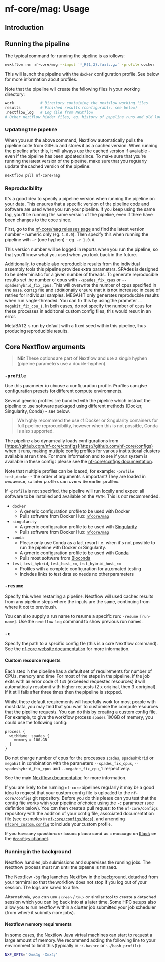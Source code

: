 # nf-core/mag: Usage

## Introduction

## Running the pipeline

The typical command for running the pipeline is as follows:

```bash
nextflow run nf-core/mag --input '*_R{1,2}.fastq.gz' -profile docker
```

This will launch the pipeline with the `docker` configuration profile. See below for more information about profiles.

Note that the pipeline will create the following files in your working directory:

```bash
work            # Directory containing the nextflow working files
results         # Finished results (configurable, see below)
.nextflow_log   # Log file from Nextflow
# Other nextflow hidden files, eg. history of pipeline runs and old logs.
```

### Updating the pipeline

When you run the above command, Nextflow automatically pulls the pipeline code from GitHub and stores it as a cached version. When running the pipeline after this, it will always use the cached version if available - even if the pipeline has been updated since. To make sure that you're running the latest version of the pipeline, make sure that you regularly update the cached version of the pipeline:

```bash
nextflow pull nf-core/mag
```

### Reproducibility

It's a good idea to specify a pipeline version when running the pipeline on your data. This ensures that a specific version of the pipeline code and software are used when you run your pipeline. If you keep using the same tag, you'll be running the same version of the pipeline, even if there have been changes to the code since.

First, go to the [nf-core/mag releases page](https://github.com/nf-core/mag/releases) and find the latest version number - numeric only (eg. `1.0.0`). Then specify this when running the pipeline with `-r` (one hyphen) - eg. `-r 1.0.0`.

This version number will be logged in reports when you run the pipeline, so that you'll know what you used when you look back in the future.

Additionally, to enable also reproducible results from the individual assembly tools this pipeline provides extra parameters. SPAdes is designed to be deterministic for a given number of threads. To generate reproducible results set the number of cpus with `--spades_fix_cpus` or `--spadeshybrid_fix_cpus`. This will overwrite the number of cpus specified in the `base.config` file and additionally ensure that it is not increased in case of retries for individual samples. MEGAHIT only generates reproducible results when run single-threaded.
You can fix this by using the prameter `--megahit_fix_cpu_1`. In both cases, do not specify the number of cpus for these processes in additional custom config files, this would result in an error.

MetaBAT2 is run by default with a fixed seed within this pipeline, thus producing reproducible results.

## Core Nextflow arguments

> **NB:** These options are part of Nextflow and use a _single_ hyphen (pipeline parameters use a double-hyphen).

### `-profile`

Use this parameter to choose a configuration profile. Profiles can give configuration presets for different compute environments.

Several generic profiles are bundled with the pipeline which instruct the pipeline to use software packaged using different methods (Docker, Singularity, Conda) - see below.

> We highly recommend the use of Docker or Singularity containers for full pipeline reproducibility, however when this is not possible, Conda is also supported.

The pipeline also dynamically loads configurations from [https://github.com/nf-core/configs](https://github.com/nf-core/configs) when it runs, making multiple config profiles for various institutional clusters available at run time. For more information and to see if your system is available in these configs please see the [nf-core/configs documentation](https://github.com/nf-core/configs#documentation).

Note that multiple profiles can be loaded, for example: `-profile test,docker` - the order of arguments is important!
They are loaded in sequence, so later profiles can overwrite earlier profiles.

If `-profile` is not specified, the pipeline will run locally and expect all software to be installed and available on the `PATH`. This is _not_ recommended.

* `docker`
  * A generic configuration profile to be used with [Docker](https://docker.com/)
  * Pulls software from Docker Hub: [`nfcore/mag`](https://hub.docker.com/r/nfcore/mag/)
* `singularity`
  * A generic configuration profile to be used with [Singularity](https://sylabs.io/docs/)
  * Pulls software from Docker Hub: [`nfcore/mag`](https://hub.docker.com/r/nfcore/mag/)
* `conda`
  * Please only use Conda as a last resort i.e. when it's not possible to run the pipeline with Docker or Singularity.
  * A generic configuration profile to be used with [Conda](https://conda.io/docs/)
  * Pulls most software from [Bioconda](https://bioconda.github.io/)
* `test`, `test_hybrid`, `test_host_rm`, `test_hybrid_host_rm`
  * Profiles with a complete configuration for automated testing
  * Includes links to test data so needs no other parameters

### `-resume`

Specify this when restarting a pipeline. Nextflow will used cached results from any pipeline steps where the inputs are the same, continuing from where it got to previously.

You can also supply a run name to resume a specific run: `-resume [run-name]`. Use the `nextflow log` command to show previous run names.

### `-c`

Specify the path to a specific config file (this is a core Nextflow command). See the [nf-core website documentation](https://nf-co.re/usage/configuration) for more information.

#### Custom resource requests

Each step in the pipeline has a default set of requirements for number of CPUs, memory and time. For most of the steps in the pipeline, if the job exits with an error code of `143` (exceeded requested resources) it will automatically resubmit with higher requests (2 x original, then 3 x original). If it still fails after three times then the pipeline is stopped.

Whilst these default requirements will hopefully work for most people with most data, you may find that you want to customise the compute resources that the pipeline requests. You can do this by creating a custom config file. For example, to give the workflow process `spades` 100GB of memory, you could use the following config:

```nextflow
process {
  withName: spades {
    memory = 100.GB
  }
}
```

Do not change number of cpus for the processes `spades`, `spadeshybrid` or `megahit` in combination with the parameters `--spades_fix_cpus`, `--spadeshybrid_fix_cpus` and `--megahit_fix_cpu_1` respectively.

See the main [Nextflow documentation](https://www.nextflow.io/docs/latest/config.html) for more information.

If you are likely to be running `nf-core` pipelines regularly it may be a good idea to request that your custom config file is uploaded to the `nf-core/configs` git repository. Before you do this please can you test that the config file works with your pipeline of choice using the `-c` parameter (see definition below). You can then create a pull request to the `nf-core/configs` repository with the addition of your config file, associated documentation file (see examples in [`nf-core/configs/docs`](https://github.com/nf-core/configs/tree/master/docs)), and amending [`nfcore_custom.config`](https://github.com/nf-core/configs/blob/master/nfcore_custom.config) to include your custom profile.

If you have any questions or issues please send us a message on [Slack](https://nf-co.re/join/slack) on the [`#configs` channel](https://nfcore.slack.com/channels/configs).

### Running in the background

Nextflow handles job submissions and supervises the running jobs. The Nextflow process must run until the pipeline is finished.

The Nextflow `-bg` flag launches Nextflow in the background, detached from your terminal so that the workflow does not stop if you log out of your session. The logs are saved to a file.

Alternatively, you can use `screen` / `tmux` or similar tool to create a detached session which you can log back into at a later time.
Some HPC setups also allow you to run nextflow within a cluster job submitted your job scheduler (from where it submits more jobs).

#### Nextflow memory requirements

In some cases, the Nextflow Java virtual machines can start to request a large amount of memory.
We recommend adding the following line to your environment to limit this (typically in `~/.bashrc` or `~./bash_profile`):

```bash
NXF_OPTS='-Xms1g -Xmx4g'
```
